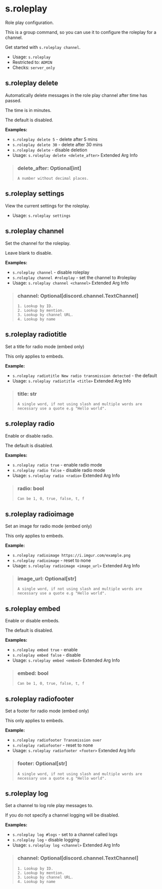 # s.roleplay
Role play configuration.<br/>

This is a group command, so you can use it to configure the roleplay for a channel.<br/>

Get started with `s.roleplay channel`.<br/>
 - Usage: `s.roleplay`
 - Restricted to: `ADMIN`
 - Checks: `server_only`
## s.roleplay delete
Automatically delete messages in the role play channel after time has passed.<br/>

The time is in minutes.<br/>

The default is disabled.<br/>

**Examples:**<br/>
- `s.roleplay delete 5` - delete after 5 mins<br/>
- `s.roleplay delete 30` - delete after 30 mins<br/>
- `s.roleplay delete` - disable deletion<br/>
 - Usage: `s.roleplay delete <delete_after>`
Extended Arg Info
> ### delete_after: Optional[int]
> ```
> A number without decimal places.
> ```
## s.roleplay settings
View the current settings for the roleplay.<br/>
 - Usage: `s.roleplay settings`
## s.roleplay channel
Set the channel for the roleplay.<br/>

Leave blank to disable.<br/>

**Examples:**<br/>
- `s.roleplay channel` - disable roleplay<br/>
- `s.roleplay channel #roleplay` - set the channel to #roleplay<br/>
 - Usage: `s.roleplay channel <channel>`
Extended Arg Info
> ### channel: Optional[discord.channel.TextChannel]
> 
> 
>     1. Lookup by ID.
>     2. Lookup by mention.
>     3. Lookup by channel URL.
>     4. Lookup by name
> 
>     
## s.roleplay radiotitle
Set a title for radio mode (embed only)<br/>

This only applies to embeds.<br/>

**Example:**<br/>
- `s.roleplay radiotitle New radio transmission detected` - the default<br/>
 - Usage: `s.roleplay radiotitle <title>`
Extended Arg Info
> ### title: str
> ```
> A single word, if not using slash and multiple words are necessary use a quote e.g "Hello world".
> ```
## s.roleplay radio
Enable or disable radio.<br/>

The default is disabled.<br/>

**Examples:**<br/>
- `s.roleplay radio true` - enable radio mode<br/>
- `s.roleplay radio false` - disable radio mode<br/>
 - Usage: `s.roleplay radio <radio>`
Extended Arg Info
> ### radio: bool
> ```
> Can be 1, 0, true, false, t, f
> ```
## s.roleplay radioimage
Set an image for radio mode (embed only)<br/>

This only applies to embeds.<br/>

**Example:**<br/>
- `s.roleplay radioimage https://i.imgur.com/example.png`<br/>
- `s.roleplay radioimage` - reset to none<br/>
 - Usage: `s.roleplay radioimage <image_url>`
Extended Arg Info
> ### image_url: Optional[str]
> ```
> A single word, if not using slash and multiple words are necessary use a quote e.g "Hello world".
> ```
## s.roleplay embed
Enable or disable embeds.<br/>

The default is disabled.<br/>

**Examples:**<br/>
- `s.roleplay embed true` - enable<br/>
- `s.roleplay embed false` - disable<br/>
 - Usage: `s.roleplay embed <embed>`
Extended Arg Info
> ### embed: bool
> ```
> Can be 1, 0, true, false, t, f
> ```
## s.roleplay radiofooter
Set a footer for radio mode (embed only)<br/>

This only applies to embeds.<br/>

**Example:**<br/>
- `s.roleplay radiofooter Transmission over`<br/>
- `s.roleplay radiofooter` - reset to none<br/>
 - Usage: `s.roleplay radiofooter <footer>`
Extended Arg Info
> ### footer: Optional[str]
> ```
> A single word, if not using slash and multiple words are necessary use a quote e.g "Hello world".
> ```
## s.roleplay log
Set a channel to log role play messages to.<br/>

If you do not specify a channel logging will be disabled.<br/>

**Examples:**<br/>
- `s.roleplay log #logs` - set to a channel called logs<br/>
- `s.roleplay log` - disable logging<br/>
 - Usage: `s.roleplay log <channel>`
Extended Arg Info
> ### channel: Optional[discord.channel.TextChannel]
> 
> 
>     1. Lookup by ID.
>     2. Lookup by mention.
>     3. Lookup by channel URL.
>     4. Lookup by name
> 
>     
